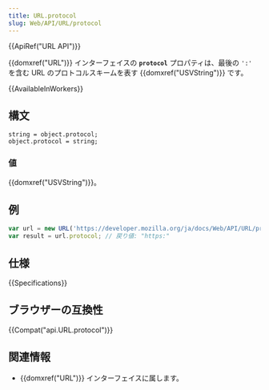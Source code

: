 ```yaml
---
title: URL.protocol
slug: Web/API/URL/protocol
---
```


{{ApiRef("URL API")}}

{{domxref("URL")}} インターフェイスの **`protocol`** プロパティは、最後の `':'` を含む URL のプロトコルスキームを表す {{domxref("USVString")}} です。

{{AvailableInWorkers}}

## 構文

```
string = object.protocol;
object.protocol = string;
```

### 値

{{domxref("USVString")}}。

## 例

```js
var url = new URL('https://developer.mozilla.org/ja/docs/Web/API/URL/protocol');
var result = url.protocol; // 戻り値: "https:"
```

## 仕様

{{Specifications}}

## ブラウザーの互換性

{{Compat("api.URL.protocol")}}

## 関連情報

- {{domxref("URL")}} インターフェイスに属します。
